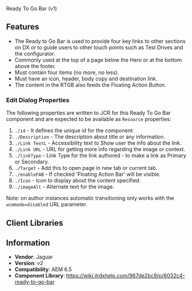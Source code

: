 
Ready To Go Bar (v1)

## Features

* The Ready to Go Bar is used to provide four key links to other sections on DX or to guide users to other touch points such as Test Drives and the configurator.
* Commonly used at the top of a page below the Hero or at the bottom above the footer.
* Must contain four items (no more, no less).
* Must have an icon, header, body copy and destination link.
* The content in the RTGB also feeds the Floating Action Button.


### Edit Dialog Properties
The following properties are written to JCR for this Ready To Go Bar component and are expected to be available as `Resource` properties:

1. `./id` - It defines the unique id for the component.
2. `./Description` - The description about title or any information.
3. `./Link TextL` - Accessibility text to Show user the info about the link. 
4. `./Link URL` - URL for getting more info regarding the image or context.
5. `./linkType` - Link Type for the link authored - to make a link as Primary or Secondary.
6. `./Target` - Add this to open page in new tab or current tab.
7. `./enableFAB` - If checked 'Floating Action Bar' will be visible.
8. `./Icon` - Icon to display about the content specified.
9. `./imageAlt` - Alternate text for the image.




Note: on author instances automatic transitioning only works with the `wcmmode=disabled` URL parameter.

## Client Libraries

## Information
* **Vendor**: Jaguar
* **Version**: v2
* **Compatibility**: AEM 6.5
* **Component Library**: https://wiki.jlrdxhelp.com/967de2bc9/p/6032c4-ready-to-go-bar
